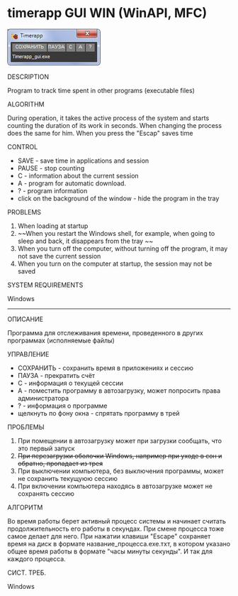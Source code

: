 # timerapp GUI WIN (WinAPI, MFC)
![timerapp screen](https://raw.githubusercontent.com/born-to-die/timerapp_gui_win/master/screens/screen_1.png)

DESCRIPTION

Program to track time spent in other programs (executable files)

ALGORITHM

During operation, it takes the active process of the system and 
starts counting the duration of its work in seconds. When changing 
the process does the same for him. When you press the "Escap" saves time

CONTROL

* SAVE - save time in applications and session
* PAUSE - stop counting
* C - information about the current session
* A - program for automatic download.
* ? - program information
* click on the background of the window - hide the program in the tray

PROBLEMS

1. When loading at startup
2. ~~When you restart the Windows shell, for example, when going to sleep and back, it disappears from the tray ~~
3. When you turn off the computer, without turning off the program, it may not save the current session
4. When you turn on the computer at startup, the session may not be saved

SYSTEM REQUIREMENTS

Windows

---

ОПИСАНИЕ

Программа для отслеживания времени, проведенного в других программах 
(исполняемые файлы)

УПРАВЛЕНИЕ

* СОХРАНИТЬ - сохранить время в приложениях и сессию
* ПАУЗА - прекратить счёт
* С - информация о текущей сессии
* А - поместить программу в автозагрузку, может попросить права администратора
* ? - информация о программе
* щелкнуть по фону окна - спрятать программу в трей

ПРОБЛЕМЫ

1. При помещении в автозагрузку может при загрузки сообщать, что это первый запуск
2. ~~При перезагрузки оболочки Windows, например при уходе в сон и обратно, пропадает из трея~~
3. При выключении компьютера, без выключения программы, может не сохранить текущуюю сессию
4. При включении компьютера находясь в автозагрузке может не сохранять сессию

АЛГОРИТМ

Во время работы берет активный процесс системы и начинает считать 
продолжительность его работы в секундах. При смене процесса тоже 
самое делает для него. При нажатии клавиши "Escape" сохраняет время 
на диск в формате название_процесса.ехе.тхт, в котором указано 
общее время работы в формате "часы минуты секунды". И так для каждого процесса. 

СИСТ. ТРЕБ. 

Windows

